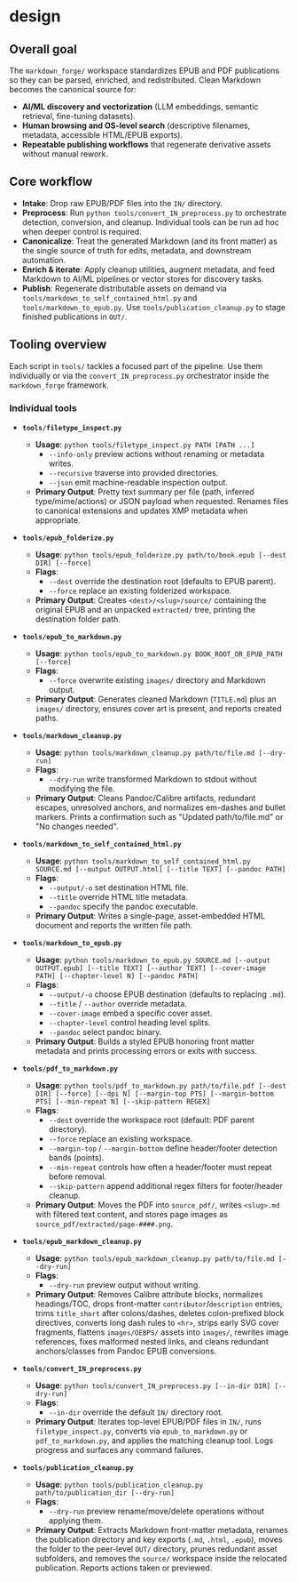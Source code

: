# design

## Overall goal

The `markdown_forge/` workspace standardizes EPUB and PDF publications so they can be parsed, enriched, and redistributed. Clean Markdown becomes the canonical source for:

- **AI/ML discovery and vectorization** (LLM embeddings, semantic retrieval, fine-tuning datasets).
- **Human browsing and OS-level search** (descriptive filenames, metadata, accessible HTML/EPUB exports).
- **Repeatable publishing workflows** that regenerate derivative assets without manual rework.

## Core workflow

- **Intake**: Drop raw EPUB/PDF files into the `IN/` directory.
- **Preprocess**: Run `python tools/convert_IN_preprocess.py` to orchestrate detection, conversion, and cleanup. Individual tools can be run ad hoc when deeper control is required.
- **Canonicalize**: Treat the generated Markdown (and its front matter) as the single source of truth for edits, metadata, and downstream automation.
- **Enrich & iterate**: Apply cleanup utilities, augment metadata, and feed Markdown to AI/ML pipelines or vector stores for discovery tasks.
- **Publish**: Regenerate distributable assets on demand via `tools/markdown_to_self_contained_html.py` and `tools/markdown_to_epub.py`. Use `tools/publication_cleanup.py` to stage finished publications in `OUT/`.

## Tooling overview

Each script in `tools/` tackles a focused part of the pipeline. Use them individually or via the `convert_IN_preprocess.py` orchestrator inside the `markdown_forge` framework.

### Individual tools

- **`tools/filetype_inspect.py`**
  - **Usage**: `python tools/filetype_inspect.py PATH [PATH ...]`
    - `--info-only` preview actions without renaming or metadata writes.
    - `--recursive` traverse into provided directories.
    - `--json` emit machine-readable inspection output.
  - **Primary Output**: Pretty text summary per file (path, inferred type/mime/actions) or JSON payload when requested. Renames files to canonical extensions and updates XMP metadata when appropriate.

- **`tools/epub_folderize.py`**
  - **Usage**: `python tools/epub_folderize.py path/to/book.epub [--dest DIR] [--force]`
  - **Flags**:
    - `--dest` override the destination root (defaults to EPUB parent).
    - `--force` replace an existing folderized workspace.
  - **Primary Output**: Creates `<dest>/<slug>/source/` containing the original EPUB and an unpacked `extracted/` tree, printing the destination folder path.

- **`tools/epub_to_markdown.py`**
  - **Usage**: `python tools/epub_to_markdown.py BOOK_ROOT_OR_EPUB_PATH [--force]`
  - **Flags**:
    - `--force` overwrite existing `images/` directory and Markdown output.
  - **Primary Output**: Generates cleaned Markdown (`TITLE.md`) plus an `images/` directory, ensures cover art is present, and reports created paths.

- **`tools/markdown_cleanup.py`**
  - **Usage**: `python tools/markdown_cleanup.py path/to/file.md [--dry-run]`
  - **Flags**:
    - `--dry-run` write transformed Markdown to stdout without modifying the file.
  - **Primary Output**: Cleans Pandoc/Calibre artifacts, redundant escapes, unresolved anchors, and normalizes em-dashes and bullet markers. Prints a confirmation such as "Updated path/to/file.md" or "No changes needed".

- **`tools/markdown_to_self_contained_html.py`**
  - **Usage**: `python tools/markdown_to_self_contained_html.py SOURCE.md [--output OUTPUT.html] [--title TEXT] [--pandoc PATH]`
  - **Flags**:
    - `--output/-o` set destination HTML file.
    - `--title` override HTML title metadata.
    - `--pandoc` specify the pandoc executable.
  - **Primary Output**: Writes a single-page, asset-embedded HTML document and reports the written file path.

- **`tools/markdown_to_epub.py`**
  - **Usage**: `python tools/markdown_to_epub.py SOURCE.md [--output OUTPUT.epub] [--title TEXT] [--author TEXT] [--cover-image PATH] [--chapter-level N] [--pandoc PATH]`
  - **Flags**:
    - `--output/-o` choose EPUB destination (defaults to replacing `.md`).
    - `--title` / `--author` override metadata.
    - `--cover-image` embed a specific cover asset.
    - `--chapter-level` control heading level splits.
    - `--pandoc` select pandoc binary.
  - **Primary Output**: Builds a styled EPUB honoring front matter metadata and prints processing errors or exits with success.

- **`tools/pdf_to_markdown.py`**
  - **Usage**: `python tools/pdf_to_markdown.py path/to/file.pdf [--dest DIR] [--force] [--dpi N] [--margin-top PTS] [--margin-bottom PTS] [--min-repeat N] [--skip-pattern REGEX]`
  - **Flags**:
    - `--dest` override the workspace root (default: PDF parent directory).
    - `--force` replace an existing workspace.
    - `--margin-top` / `--margin-bottom` define header/footer detection bands (points).
    - `--min-repeat` controls how often a header/footer must repeat before removal.
    - `--skip-pattern` append additional regex filters for footer/header cleanup.
  - **Primary Output**: Moves the PDF into `source_pdf/`, writes `<slug>.md` with filtered text content, and stores page images as `source_pdf/extracted/page-####.png`.

- **`tools/epub_markdown_cleanup.py`**
  - **Usage**: `python tools/epub_markdown_cleanup.py path/to/file.md [--dry-run]`
  - **Flags**:
    - `--dry-run` preview output without writing.
  - **Primary Output**: Removes Calibre attribute blocks, normalizes headings/TOC, drops front-matter `contributor`/`description` entries, trims `title_short` after colons/dashes, deletes colon-prefixed block directives, converts long dash rules to `<hr>`, strips early SVG cover fragments, flattens `images/OEBPS/` assets into `images/`, rewrites image references, fixes malformed nested links, and cleans redundant anchors/classes from Pandoc EPUB conversions.

- **`tools/convert_IN_preprocess.py`**
  - **Usage**: `python tools/convert_IN_preprocess.py [--in-dir DIR] [--dry-run]`
  - **Flags**:
    - `--in-dir` override the default `IN/` directory root.
  - **Primary Output**: Iterates top-level EPUB/PDF files in `IN/`, runs `filetype_inspect.py`, converts via `epub_to_markdown.py` or `pdf_to_markdown.py`, and applies the matching cleanup tool. Logs progress and surfaces any command failures.

- **`tools/publication_cleanup.py`**
  - **Usage**: `python tools/publication_cleanup.py path/to/publication_dir [--dry-run]`
  - **Flags**:
    - `--dry-run` preview rename/move/delete operations without applying them.
  - **Primary Output**: Extracts Markdown front-matter metadata, renames the publication directory and key exports (`.md`, `.html`, `.epub`), moves the folder to the peer-level `OUT/` directory, prunes redundant asset subfolders, and removes the `source/` workspace inside the relocated publication. Reports actions taken or previewed.
